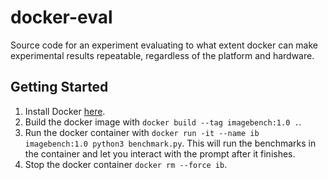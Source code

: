 # docker-eval
Source code for an experiment evaluating to what extent docker can make experimental results repeatable, regardless of the platform and hardware.

## Getting Started

1. Install Docker [here](https://docs.docker.com/get-docker/).
2. Build the docker image with `docker build --tag imagebench:1.0 .`.
3. Run the docker container with
   `docker run -it --name ib imagebench:1.0 python3 benchmark.py`.
   This will run the benchmarks in the container and let you interact with
   the prompt after it finishes.
4. Stop the docker container `docker rm --force ib`.
